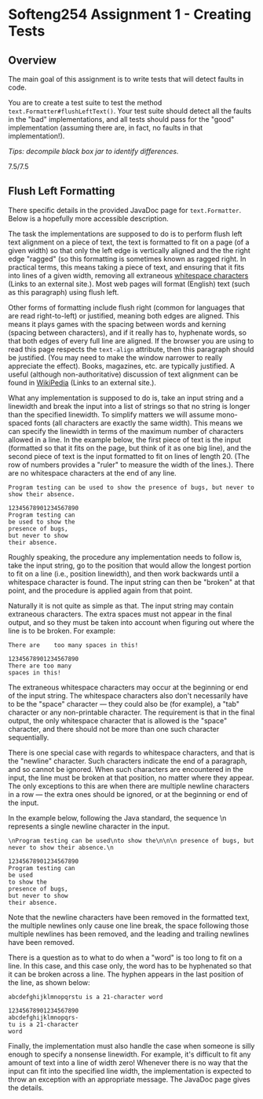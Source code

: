 # Softeng254 Assignment 1 - Creating Tests

## Overview
The main goal of this assignment is to write tests that will detect faults in code.

You are to create a test suite to test the method `text.Formatter#flushLeftText()`. Your test suite should detect all the faults in the "bad" implementations, and all tests should pass for the "good" implementation (assuming there are, in fact, no faults in that implementation!).

*Tips: decompile black box jar to identify differences.*

7.5/7.5

## Flush Left Formatting

There specific details in the provided JavaDoc page for `text.Formatter`. Below is a hopefully more accessible description.

The task the implementations are supposed to do is to perform flush left text alignment on a piece of text, the text is formatted to fit on a page (of a given width) so that only the left edge is vertically aligned and the the right edge "ragged" (so this formatting is sometimes known as ragged right. In practical terms, this means taking a piece of text, and ensuring that it fits into lines of a given width, removing all extraneous [whitespace characters](https://en.wikipedia.org/wiki/Whitespace_character) (Links to an external site.). Most web pages will format (English) text (such as this paragraph) using flush left.

Other forms of formatting include flush right (common for languages that are read right-to-left) or justified, meaning both edges are aligned. This means it plays games with the spacing between words and kerning (spacing between characters), and if it really has to, hyphenate words, so that both edges of every full line are aligned. If the browser you are using to read this page respects the `text-align` attribute, then this paragraph should be justified. (You may need to make the window narrower to really appreciate the effect). Books, magazines, etc. are typically justified. A useful (although non-authoritative) discussion of text alignment can be found in [WikiPedia](https://en.wikipedia.org/wiki/Typographic_alignment) (Links to an external site.).

What any implementation is supposed to do is, take an input string and a linewidth and break the input into a list of strings so that no string is longer than the specified linewidth. To simplify matters we will assume mono-spaced fonts (all characters are exactly the same width). This means we can specify the linewidth in terms of the maximum number of characters allowed in a line. In the example below, the first piece of text is the input (formatted so that it fits on the page, but think of it as one big line), and the second piece of text is the input formatted to fit on lines of length 20. (The row of numbers provides a "ruler" to measure the width of the lines.). There are no whitespace characters at the end of any line.

```
Program testing can be used to show the presence of bugs, but never to show their absence.

12345678901234567890
Program testing can
be used to show the
presence of bugs,
but never to show
their absence.
```

Roughly speaking, the procedure any implementation needs to follow is, take the input string, go to the position that would allow the longest portion to fit on a line (i.e., position linewidth), and then work backwards until a whitespace character is found. The input string can then be "broken" at that point, and the procedure is applied again from that point.

Naturally it is not quite as simple as that. The input string may contain extraneous characters. The extra spaces must not appear in the final output, and so they must be taken into account when figuring out where the line is to be broken. For example:

```
There are    too many spaces in this!

12345678901234567890
There are too many
spaces in this!
```

The extraneous whitespace characters may occur at the beginning or end of the input string. The whitespace characters also don't necessarily have to be the "space" character — they could also be (for example), a "tab" character or any non-printable character. The requirement is that in the final output, the only whitespace character that is allowed is the "space" character, and there should not be more than one such character sequentially.

There is one special case with regards to whitespace characters, and that is the "newline" character. Such characters indicate the end of a paragraph, and so cannot be ignored. When such characters are encountered in the input, the line must be broken at that position, no matter where they appear. The only exceptions to this are when there are multiple newline characters in a row — the extra ones should be ignored, or at the beginning or end of the input.

In the example below, following the Java standard, the sequence \n represents a single newline character in the input.

```
\nProgram testing can be used\nto show the\n\n\n presence of bugs, but never to show their absence.\n

12345678901234567890
Program testing can
be used
to show the
presence of bugs, 
but never to show
their absence.
```

Note that the newline characters have been removed in the formatted text, the multiple newlines only cause one line break, the space following those multiple newlines has been removed, and the leading and trailing newlines have been removed.

There is a question as to what to do when a "word" is too long to fit on a line. In this case, and this case only, the word has to be hyphenated so that it can be broken across a line. The hyphen appears in the last position of the line, as shown below:

```
abcdefghijklmnopqrstu is a 21-character word

12345678901234567890
abcdefghijklmnopqrs-
tu is a 21-character
word
```

Finally, the implementation must also handle the case when someone is silly enough to specify a nonsense linewidth. For example, it's difficult to fit any amount of text into a line of width zero! Whenever there is no way that the input can fit into the specified line width, the implementation is expected to throw an exception with an appropriate message. The JavaDoc page gives the details.
